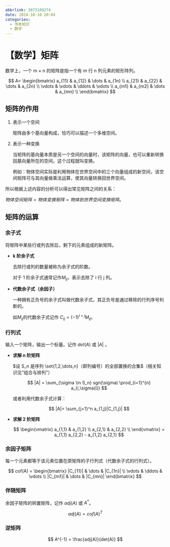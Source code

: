 ```yaml
---
abbrlink: 3073109274
date: 2024-10-10 20:04
categories:
  - 书本知识
  - 数学
---
```


# 【数学】矩阵

数学上，一个 m × n 的矩阵是指一个有 m 行 n 列元素的矩形阵列。

$$
A=
\begin{bmatrix}
a_{11} & a_{12} & \dots & a_{1n} \\
a_{21} & a_{22} & \dots & a_{2n} \\
\vdots & \vdots & \ddots & \vdots \\
a_{m1} & a_{m2} & \dots & a_{mn} \\
\end{bmatrix}
$$

## 矩阵的作用

1. 表示一个空间

   矩阵由多个基向量构成，恰巧可以描述一个多维空间。

2. 表示一种变换

   当矩阵的基向量本质是另一个空间的向量时，该矩阵的向量，也可以重新转换回基向量所在的空间，这个过程就叫变换。

   例如：物体空间实际是利用物体在世界空间中的三个向量组成的新空间，该空间矩阵可与其向量做乘法运算，使其向量转换回世界空间。

所以根据上述内容的分析可以得出常见矩阵之间的关系：

$物体空间矩阵=物体变换矩阵=物体到世界空间变换矩阵。$

## 矩阵的运算

### 余子式

将矩阵中某些行或列去除后，剩下的元素组成的新矩阵。

- **k 阶余子式**

  去除行或列的数量被称为余子式的阶数。

  对于 1 阶余子式通常记作$M_{ij}$，表示去除了 i 行 j 列。

- **代数余子式（余因子）**

  一种拥有正负号的余子式叫做代数余子式，其正负号是通过移除的行列序号判断的。

  如$M_{ij}$的代数余子式记作 $C_{ij} = (-1)^{i+j} M_{ij}$。

### 行列式

输入一个矩阵，输出一个标量。记作 $det(A)$ 或 $|A|$ 。

- **求解 n 阶矩阵**

  $设 S_n 是序列 \set{1,2,\dots,n}（即列编号）的全部置换的合集$（相关知识见“组合与排列”）

  $$
  |A| = \sum_{\sigma \in S_n} sgn(\sigma) \prod_{i=1}^{n} a_{i,\sigma(i)}
  $$

  或者利用代数余子式计算：

  $$
  |A|= \sum_{j=1}^n a_{1,j}|C_{1,j}|
  $$

- **求解 2 阶矩阵**

  $$
  \begin{vmatrix}
  a_{1,1} & a_{1,2} \\
  a_{2,1} & a_{2,2} \\
  \end{vmatrix}
  = a_{1,1} a_{2,2} - a_{1,2} a_{2,1}
  $$

### 余因子矩阵

每一个元素都等于该元素位置在原矩阵的子行列式（代数余子式的行列式）。

$$
cof(A) =
\begin{bmatrix}
|C_{11}| & \dots & |C_{1n}| \\
\vdots & \ddots & \vdots \\
|C_{m1}| & \dots & |C_{mn}|
\end{bmatrix}
$$

### 伴随矩阵

余因子矩阵的转置矩阵，记作 $adj(A)$ 或 $A^*$。

$$
adj(A) = cof(A)^T
$$

### 逆矩阵

$$
A^{-1} = \frac{adj(A)}{det(A)}
$$
